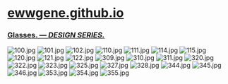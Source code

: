 
# [ewwgene.github.io](https://ewwgene.github.io/)
### [Glasses. — _DESIGN SERIES._](https://ewwgene.github.io/Glasses)
<a id="100"></a> ![100.jpg](https://ewwgene.github.io/Glasses/100.jpg)
<a id="101"></a> ![101.jpg](https://ewwgene.github.io/Glasses/101.jpg)
<a id="102"></a> ![102.jpg](https://ewwgene.github.io/Glasses/102.jpg)
<a id="110"></a> ![110.jpg](https://ewwgene.github.io/Glasses/110.jpg)
<a id="111"></a> ![111.jpg](https://ewwgene.github.io/Glasses/111.jpg)
<a id="114"></a> ![114.jpg](https://ewwgene.github.io/Glasses/114.jpg)
<a id="115"></a> ![115.jpg](https://ewwgene.github.io/Glasses/115.jpg)
<a id="120"></a> ![120.jpg](https://ewwgene.github.io/Glasses/120.jpg)
<a id="121"></a> ![121.jpg](https://ewwgene.github.io/Glasses/121.jpg)
<a id="122"></a> ![122.jpg](https://ewwgene.github.io/Glasses/122.jpg)
<a id="309m"></a> ![309.jpg](https://ewwgene.github.io/Glasses/Making/309.jpg)
<a id="310m"></a> ![310.jpg](https://ewwgene.github.io/Glasses/Making/310.jpg)
<a id="311m"></a> ![311.jpg](https://ewwgene.github.io/Glasses/Making/311.jpg)
<a id="320m"></a> ![320.jpg](https://ewwgene.github.io/Glasses/Making/320.jpg)
<a id="322m"></a> ![322.jpg](https://ewwgene.github.io/Glasses/Making/322.jpg)
<a id="323m"></a> ![323.jpg](https://ewwgene.github.io/Glasses/Making/323.jpg)
<a id="325m"></a> ![325.jpg](https://ewwgene.github.io/Glasses/Making/325.jpg)
<a id="327m"></a> ![327.jpg](https://ewwgene.github.io/Glasses/Making/327.jpg)
<a id="328m"></a> ![328.jpg](https://ewwgene.github.io/Glasses/Making/328.jpg)
<a id="344"></a> ![344.jpg](https://ewwgene.github.io/Glasses/344.jpg)
<a id="345"></a> ![345.jpg](https://ewwgene.github.io/Glasses/345.jpg)
<a id="346"></a> ![346.jpg](https://ewwgene.github.io/Glasses/346.jpg)
<a id="353"></a> ![353.jpg](https://ewwgene.github.io/Glasses/353.jpg)
<a id="354"></a> ![354.jpg](https://ewwgene.github.io/Glasses/354.jpg)
<a id="355"></a> ![355.jpg](https://ewwgene.github.io/Glasses/355.jpg)

